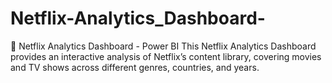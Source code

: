 # Netflix-Analytics_Dashboard-
📄 Netflix Analytics Dashboard - Power BI This Netflix Analytics Dashboard provides an interactive analysis of Netflix’s content library, covering movies and TV shows across different genres, countries, and years. 
